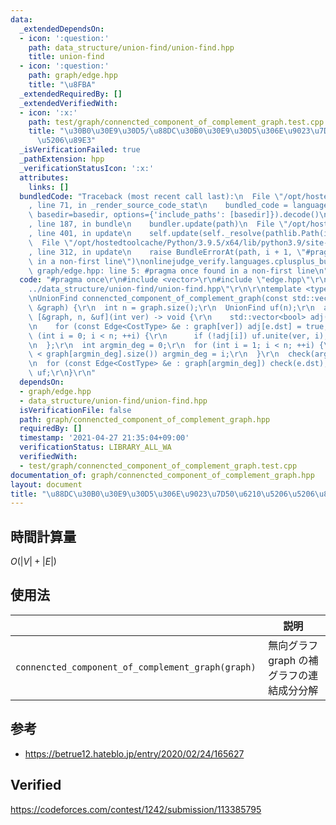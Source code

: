 ```yaml
---
data:
  _extendedDependsOn:
  - icon: ':question:'
    path: data_structure/union-find/union-find.hpp
    title: union-find
  - icon: ':question:'
    path: graph/edge.hpp
    title: "\u8FBA"
  _extendedRequiredBy: []
  _extendedVerifiedWith:
  - icon: ':x:'
    path: test/graph/connencted_component_of_complement_graph.test.cpp
    title: "\u30B0\u30E9\u30D5/\u88DC\u30B0\u30E9\u30D5\u306E\u9023\u7D50\u6210\u5206\
      \u5206\u89E3"
  _isVerificationFailed: true
  _pathExtension: hpp
  _verificationStatusIcon: ':x:'
  attributes:
    links: []
  bundledCode: "Traceback (most recent call last):\n  File \"/opt/hostedtoolcache/Python/3.9.5/x64/lib/python3.9/site-packages/onlinejudge_verify/documentation/build.py\"\
    , line 71, in _render_source_code_stat\n    bundled_code = language.bundle(stat.path,\
    \ basedir=basedir, options={'include_paths': [basedir]}).decode()\n  File \"/opt/hostedtoolcache/Python/3.9.5/x64/lib/python3.9/site-packages/onlinejudge_verify/languages/cplusplus.py\"\
    , line 187, in bundle\n    bundler.update(path)\n  File \"/opt/hostedtoolcache/Python/3.9.5/x64/lib/python3.9/site-packages/onlinejudge_verify/languages/cplusplus_bundle.py\"\
    , line 401, in update\n    self.update(self._resolve(pathlib.Path(included), included_from=path))\n\
    \  File \"/opt/hostedtoolcache/Python/3.9.5/x64/lib/python3.9/site-packages/onlinejudge_verify/languages/cplusplus_bundle.py\"\
    , line 312, in update\n    raise BundleErrorAt(path, i + 1, \"#pragma once found\
    \ in a non-first line\")\nonlinejudge_verify.languages.cplusplus_bundle.BundleErrorAt:\
    \ graph/edge.hpp: line 5: #pragma once found in a non-first line\n"
  code: "#pragma once\r\n#include <vector>\r\n#include \"edge.hpp\"\r\n#include \"\
    ../data_structure/union-find/union-find.hpp\"\r\n\r\ntemplate <typename CostType>\r\
    \nUnionFind connencted_component_of_complement_graph(const std::vector<std::vector<Edge<CostType>>>\
    \ &graph) {\r\n  int n = graph.size();\r\n  UnionFind uf(n);\r\n  auto check =\
    \ [&graph, n, &uf](int ver) -> void {\r\n    std::vector<bool> adj(n, false);\r\
    \n    for (const Edge<CostType> &e : graph[ver]) adj[e.dst] = true;\r\n    for\
    \ (int i = 0; i < n; ++i) {\r\n      if (!adj[i]) uf.unite(ver, i);\r\n    }\r\
    \n  };\r\n  int argmin_deg = 0;\r\n  for (int i = 1; i < n; ++i) {\r\n    if (graph[i].size()\
    \ < graph[argmin_deg].size()) argmin_deg = i;\r\n  }\r\n  check(argmin_deg);\r\
    \n  for (const Edge<CostType> &e : graph[argmin_deg]) check(e.dst);\r\n  return\
    \ uf;\r\n}\r\n"
  dependsOn:
  - graph/edge.hpp
  - data_structure/union-find/union-find.hpp
  isVerificationFile: false
  path: graph/connencted_component_of_complement_graph.hpp
  requiredBy: []
  timestamp: '2021-04-27 21:35:04+09:00'
  verificationStatus: LIBRARY_ALL_WA
  verifiedWith:
  - test/graph/connencted_component_of_complement_graph.test.cpp
documentation_of: graph/connencted_component_of_complement_graph.hpp
layout: document
title: "\u88DC\u30B0\u30E9\u30D5\u306E\u9023\u7D50\u6210\u5206\u5206\u89E3"
---
```



## 時間計算量

$O(\lvert V \rvert + \lvert E \rvert)$


## 使用法

||説明|
|:--:|:--:|
|`connencted_component_of_complement_graph(graph)`|無向グラフ $\mathrm{graph}$ の補グラフの連結成分分解|


## 参考

- https://betrue12.hateblo.jp/entry/2020/02/24/165627


## Verified

https://codeforces.com/contest/1242/submission/113385795
